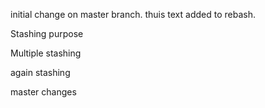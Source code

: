 initial change on master branch.
thuis text added to rebash.

Stashing purpose

Multiple stashing

again stashing


master changes